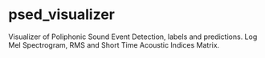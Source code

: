 # psed_visualizer
Visualizer of Poliphonic Sound Event Detection, labels and predictions. Log Mel Spectrogram, RMS and Short Time Acoustic Indices Matrix. 
